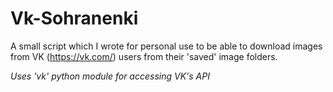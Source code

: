 # Vk-Sohranenki
A small script which I wrote for personal use to be able to download images from VK (https://vk.com/) users from their 'saved' image folders.

*Uses 'vk' python module for accessing VK's API*
